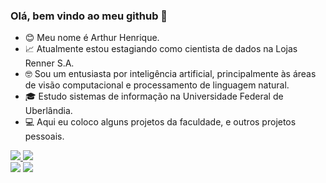 ### Olá, bem vindo ao meu github 👋

- 😊 Meu nome é Arthur Henrique.
- 📈 Atualmente estou estagiando como cientista de dados na Lojas Renner S.A.
- 🤓 Sou um entusiasta por inteligência artificial, principalmente às áreas de visão computacional e processamento de linguagem natural.
- 🎓 Estudo sistemas de informação na Universidade Federal de Uberlândia.
- 💻 Aqui eu coloco alguns projetos da faculdade, e outros projetos pessoais.

<div>
  <a href="https://www.linkedin.com/in/arthur-henrique-cavalcante-rosa-96113a210/" target="_blank"> 
    <img src="https://img.shields.io/badge/LinkedIn-0077B5?style=for-the-badge&logo=linkedin&logoColor=white" target="_blank">
  </a>
  <a href="mailto:harthur.dev@protonmail.com" target="_blank"> 
    <img src="https://img.shields.io/badge/ProtonMail-8B89CC?style=for-the-badge&logo=protonmail&logoColor=white" target="_blank">
  </a>
</div>
 
<div> 
  <img src="https://img.shields.io/badge/Python-14354C?style=for-the-badge&logo=python&logoColor=white">
  <img src="https://img.shields.io/badge/Microsoft_Azure-0089D6?style=for-the-badge&logo=microsoft-azure&logoColor=white">
</div>
